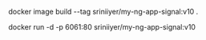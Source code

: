 docker image build --tag sriniiyer/my-ng-app-signal:v10 .


docker run -d -p 6061:80 sriniiyer/my-ng-app-signal:v10